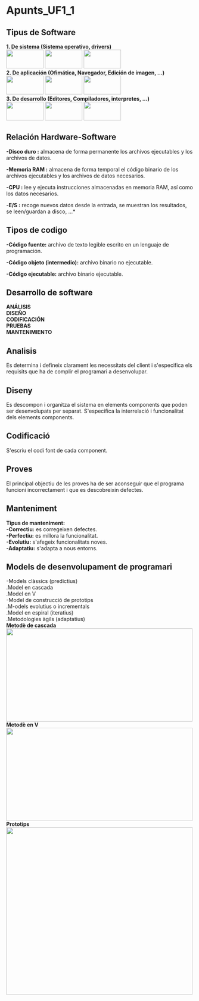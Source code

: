 # Apunts_UF1_1
## Tipus de Software 




 **1. De sistema (Sistema operativo, drivers)**  
 <img src="https://i.blogs.es/852403/win10/450_1000.jpg" width="100" height="50" /> <img src="https://microsofters.com/wp-content/uploads/2018/05/ubuntu-wallpapers-high-definition-wallpaper_103131892_39.jpg.webp" width="100" height="50" /> <img src="https://i0.wp.com/unaaldia.hispasec.com/wp-content/uploads/2020/03/apple_ios-1.jpg?fit=697%2C365&ssl=1&w=640" width="100" height="50" />  
 **2. De aplicación (Ofimática, Navegador, Edición de imagen, ...)**  
 <img src="https://i.blogs.es/718117/googlechrome/840_560.jpg" width="100" height="50" /> <img src="https://www.cediformacio.com/wp-content/uploads/2016/03/word-1.jpg" width="100" height="50" /> <img src="https://blog.phonehouse.es/wp-content/uploads/2018/10/photoshop.png" width="100" height="50" />  
 **3. De desarrollo (Editores, Compiladores, interpretes, ...)**    
<img src="https://www.pcresumen.com/images/ide/netbeans.jpg" width="100" height="50" /> <img src="https://1.bp.blogspot.com/-ERPQ1Oig5ZM/V-84quisoTI/AAAAAAAAMxY/7gnKo8niCVwlSQZDaNidprZC7ZIspr9GgCLcB/s1600/eclipse_bckgr_logo_fc_lg.jpg" width="100" height="50" /> <img src="https://cdn.educba.com/academy/wp-content/uploads/2018/11/PLSQL-Interview-Questions.jpg" width="100" height="50" />
## Relación Hardware-Software

**-Disco duro :** almacena de forma permanente los archivos ejecutables y los archivos de datos.

**-Memoria RAM :** almacena de forma temporal el código binario de los archivos ejecutables y los archivos de datos necesarios.

**-CPU :** lee y ejecuta instrucciones almacenadas en memoria RAM, así como los datos necesarios.

**-E/S :** recoge nuevos datos desde la entrada, se muestran los resultados, se leen/guardan a disco, ...*

## Tipos de codigo
  
 **-Código fuente:** archivo de texto legible escrito en un lenguaje de programación.
 
 **-Código objeto (intermedio):** archivo binario no ejecutable.
   
 **-Código ejecutable:** archivo binario ejecutable.

## Desarrollo de software
   **ANÁLISIS**  
   **DISEÑO**  
   **CODIFICACIÓN**  
   **PRUEBAS**  
   **MANTENIMIENTO**  
## Analisis
Es determina i defineix clarament les necessitats del client i s'especifica els requisits que ha de complir el programari a desenvolupar.
## Diseny
Es descompon i organitza el sistema en elements components que poden ser desenvolupats per separat.
S'especifica la interrelació i funcionalitat dels elements components.
## Codificació 
S'escriu el codi font de cada component.
## Proves
El principal objectiu de les proves ha de ser aconseguir que el programa funcioni incorrectament i que es descobreixin defectes.
## Manteniment
**Tipus de manteniment:**  
    **-Correctiu:** es corregeixen defectes.  
    **-Perfectiu:** es millora la funcionalitat.  
    **-Evolutiu:** s'afegeix funcionalitats noves.  
    **-Adaptatiu:** s'adapta a nous entorns.   
## Models de desenvolupament de programari
-Models clàssics (predictius)  
 .Model en cascada  
 .Model en V  
-Model de construcció de prototips  
 .M-odels evolutius o incrementals  
 .Model en espiral (iteratius)  
 .Metodologies àgils (adaptatius)  
**Metodè de cascada**   
 <img src="http://jamj2000.github.io/entornosdesarrollo/1/assets/cascada.png" width="500" height="250" />    
 **Metodè en V**  
 <img src="http://jamj2000.github.io/entornosdesarrollo/1/assets/v.png" width="500" height="250" />  
 **Prototips**  
 <img src="http://jamj2000.github.io/entornosdesarrollo/1/assets/prototipos.png" width="500" height="450" />  
